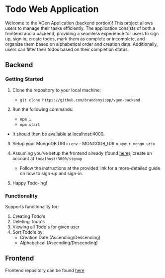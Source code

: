 # Todo Web Application

Welcome to the VGen Application (backend portion)! This project allows users to manage their tasks efficiently. The application consists of both a frontend and a backend, providing a seamless experience for users to sign up, sign in, create todos, mark them as complete or incomplete, and organize them based on alphabetical order and creation date. Additionally, users can filter their todos based on their completion status.

## Backend

### Getting Started

1. Clone the repository to your local machine:

    - ```git clone https://github.com/brandonyippp/vgen-backend```

2. Run the following commands:
    - ```npm i```
    - ```npm start```
  - It should then be available at localhost:4000.

3. Setup your MongoDB URI in ```env```
       - MONGODB_URI = ```<your_mongo_uri>```

5. Assuming you've setup the frontend already (found <a href="https://github.com/brandonyippp/vgen-frontend">here</a>), create an account at ```localhost:3000/signup```
    - Follow the instructions at the provided link for a more-detailed guide on how to sign-up and sign-in.

6. Happy Todo-ing!

### Functionality

Supports functionality for:
  1. Creating Todo's
  2. Deleting Todo's
  3. Viewing all Todo's for given user
  4. Sort Todo's by:
     - Creation Date (Ascending/Descending)
     - Alphabetical (Ascending/Descending)

## Frontend

Frontend repository can be found <a href="https://github.com/brandonyippp/vgen-frontend">here</a>
